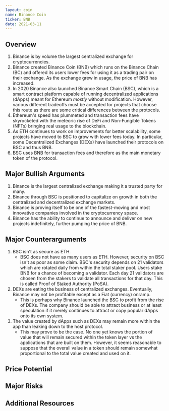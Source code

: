 ```yaml
---
layout: coin
name: Binance Coin
ticker: BNB
date: 2021-03-11
---
```


## Overview

1. Binance is by volume the largest centralized exchange for cryptocurrencies.
1. Binance created Binance Coin (BNB) which runs on the Binance Chain (BC) and offered its users lower fees for using it as a trading pair on their exchange. As the exchange grew in usage, the price of BNB has increased.
1. In 2020 Binance also launched Binance Smart Chain (BSC), which is a smart contract platform capable of running decentralized applications (dApps) meant for Ethereum _mostly_ without modification. However, various different tradeoffs must be accepted for projects that choose this route as there are some critical differences between the protocols.
1. Ethereum's speed has plummeted and transaction fees have skyrocketed with the meteoric rise of DeFi and Non-Fungible Tokens (NFTs) bringing real usage to the blockchain.
1. As ETH continues to work on improvements for better scalability, some projects have moved to BSC to grow with lower fees today. In particular, some Decentralized Exchanges (DEXs) have launched their protocols on BSC and thus BNB.
1. BSC uses BNB for transaction fees and therefore as the main monetary token of the protocol.

## Major Bullish Arguments

1. Binance is the largest centralized exchange making it a trusted party for many.
1. Binance through BSC is positioned to capitalize on growth in both the centralized and decentralized exchange markets.
1. Binance is proving itself to be one of the fastest-moving and most innovative companies involved in the cryptocurrency space.
1. Binance has the ability to continue to announce and deliver on new projects indefinitely, further pumping the price of BNB.

## Major Counterarguments

1. BSC isn't as secure as ETH.
   - BSC does not have as many users as ETH. However, security on BSC isn't as poor as some claim. BSC's security depends on 21 validators which are rotated daily from within the total staker pool. Users stake BNB for a chance of becoming a validator. Each day 21 validators are chosen from the stakers to validate all transactions for that day. This is called Proof of Staked Authority (PoSA).
1. DEXs are eating the business of centralized exchanges. Eventually, Binance may not be profitable except as a Fiat (currency) onramp.
   - This is perhaps why Binance launched the BSC to profit from the rise of DEXs. The company should be able to attract business or at least speculation if it merely continues to attract or copy popular dApps onto its own system.
1. The value created by dApps such as DEXs may remain more within the app than leaking down to the host protocol.
   - This may prove to be the case. No one yet knows the portion of value that will remain secured within the token layer vs the applications that are built on them. However, it seems reasonable to suppose that the overall value in a token should remain somewhat proportional to the total value created and used on it.

## Price Potential

## Major Risks

## Additional Resources
